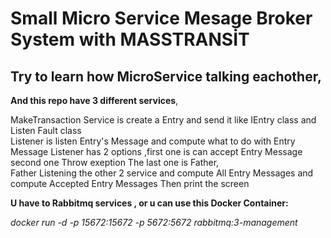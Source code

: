 # Small Micro Service Mesage Broker System with MASSTRANSİT

## Try to learn how MicroService talking eachother,

**And this repo have 3 different services**,

MakeTransaction Service is create a Entry and send it like IEntry class and Listen Fault<IEntry> class  
Listener is listen Entry's Message and compute what to do with Entry Message
Listener has 2 options ,first one is can accept Entry Message second one Throw exeption
The last one is Father,  
 Father Listening the other 2 service and compute All Entry Messages and compute Accepted Entry Messages
Then print the screen

**U have to Rabbitmq services , or u can use this Docker Container:**

_docker run -d -p 15672:15672 -p 5672:5672 rabbitmq:3-management_
